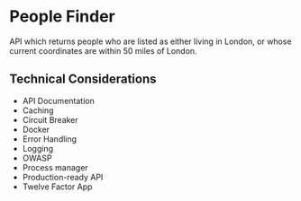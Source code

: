 # People Finder

API which returns people who are listed as either living in London, or whose current coordinates are within 50 miles of London.

## Technical Considerations

- API Documentation
- Caching
- Circuit Breaker
- Docker
- Error Handling
- Logging
- OWASP
- Process manager
- Production-ready API
- Twelve Factor App
